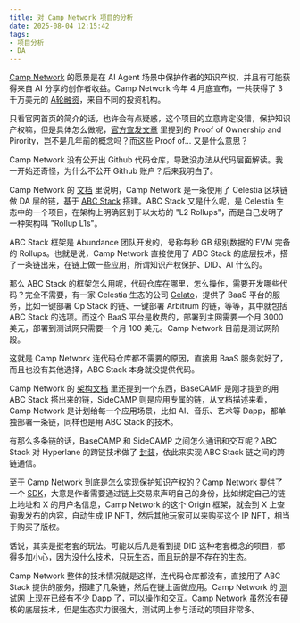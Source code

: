 ```yaml
---
title: 对 Camp Network 项目的分析
date: 2025-08-04 12:15:42
tags:
- 项目分析
- DA
---
```


[Camp Network](https://www.campnetwork.xyz/) 的愿景是在 AI Agent 场景中保护作者的知识产权，并且有可能获得来自 AI 分享的创作者收益。Camp Network 今年 4 月底宣布，一共获得了 3 千万美元的 [A轮融资](https://mirror.xyz/0xa01A821E654b923Be011acE131A22Ba58cFee3ad/wvdmjQaM2hw8uxLaLEamNPQMVT4H_bLWgzrsNWoOZpU)，来自不同的投资机构。

只看官网首页的简介的话，也许会有点疑惑，这个项目的立意肯定没错，保护知识产权嘛，但是具体怎么做呢，[官方宣发文章](https://mirror.xyz/0xa01A821E654b923Be011acE131A22Ba58cFee3ad/wvdmjQaM2hw8uxLaLEamNPQMVT4H_bLWgzrsNWoOZpU) 里提到的 Proof of Ownership and Pirority，岂不是几年前的概念吗？而这些 Proof of... 又是什么意思？

Camp Network 没有公开出 Github 代码仓库，导致没办法从代码层面解读。我一开始还奇怪，为什么不公开 Github 账户？后来我明白了。

Camp Network 的 [文档](https://docs.campnetwork.xyz/introduction/l1-architecture/abc-stack) 里说明，Camp Network 是一条使用了 Celestia 区块链做 DA 层的链，基于 [ABC Stack](https://www.abundance.xyz/) 搭建。ABC Stack 又是什么呢，是 Celestia 生态中的一个项目，在架构上明确区别于以太坊的 "L2 Rollups"，而是自己发明了一种架构叫 "Rollup L1s"。

ABC Stack 框架是 Abundance 团队开发的，号称每秒 GB 级别数据的 EVM 完备的 Rollups。也就是说，Camp Network 直接使用了 ABC Stack 的底层技术，搭了一条链出来，在链上做一些应用，所谓知识产权保护、DID、AI 什么的。

那么 ABC Stack 的框架怎么用呢，代码仓库在哪里，怎么操作，需要开发哪些代码？完全不需要，有一家 Celestia 生态的公司 [Gelato](https://gelato.cloud/)，提供了 BaaS 平台的服务，比如一键部署 Op Stack 的链、一键部署 Arbitrum 的链，等等，其中就包括 ABC Stack 的选项。而这个 BaaS 平台是收费的，部署到主网需要一个月 3000 美元，部署到测试网只需要一个月 100 美元。Camp Network 目前是测试网阶段。

这就是 Camp Network 连代码仓库都不需要的原因，直接用 BaaS 服务就好了，而且也没有其他选择，ABC Stack 本身就没提供代码。

Camp Network 的 [架构文档](https://docs.campnetwork.xyz/introduction/l1-architecture) 里还提到一个东西，BaseCAMP 是刚才提到的用 ABC Stack 搭出来的链，SideCAMP 则是应用专属的链，从文档描述来看，Camp Network 是计划给每一个应用场景，比如 AI、音乐、艺术等 Dapp，都单独部署一条链，同样也是用 ABC Stack 的技术。

有那么多条链的话，BaseCAMP 和 SideCAMP 之间怎么通讯和交互呢？ABC Stack 对 Hyperlane 的跨链技术做了 [封装](https://docs.abundance.xyz/modular-bridging/gelato-hyperlane-cluster)，依此来实现 ABC Stack 链之间的跨链通信。

至于 Camp Network 到底是怎么实现保护知识产权的？Camp Network 提供了一个 [SDK](https://docs.campnetwork.xyz/origin-v1/origin-framework)，大意是作者需要通过链上交易来声明自己的身份，比如绑定自己的链上地址和 X 的用户名信息，Camp Network 的这个 Origin 框架，就会到 X 上查询我发布的内容，自动生成 IP NFT，然后其他玩家可以来购买这个 IP NFT，相当于购买了版权。

话说，其实是挺老套的玩法。可能以后凡是看到提 DID 这种老套概念的项目，都得多加小心，因为没什么技术，只玩生态，而且玩的是不存在的生态。

Camp Network 整体的技术情况就是这样，连代码仓库都没有，直接用了 ABC Stack 提供的服务，搭建了几条链，然后在链上面做应用。Camp Network 的 [测试网](https://testnet.campnetwork.xyz/) 上现在已经有不少 Dapp 了，可以操作和交互。Camp Network 虽然没有硬核的底层技术，但是生态实力很强大，测试网上参与活动的项目非常多。


